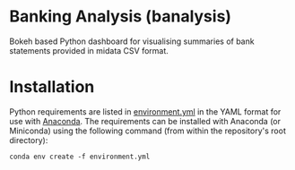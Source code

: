 # Banking Analysis (banalysis)
Bokeh based Python dashboard for visualising summaries of bank statements provided in midata
CSV format.

# Installation
Python requirements are listed in [environment.yml](environment.yml) in the YAML format for
use with [Anaconda](anaconda.org). The requirements can be installed with Anaconda (or Miniconda)
using the following command (from within the repository's root directory):
```
conda env create -f environment.yml
```
